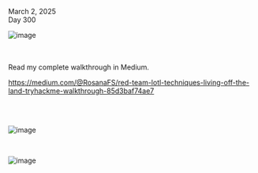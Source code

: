 March 2, 2025<br>
Day 300<br>

![image](https://github.com/user-attachments/assets/355fdac5-e8d3-46c0-8ed9-9c101696531d)

<br>

<br>
Read my complete walkthrough in Medium.

https://medium.com/@RosanaFS/red-team-lotl-techniques-living-off-the-land-tryhackme-walkthrough-85d3baf74ae7


<br>


<br>

![image](https://github.com/user-attachments/assets/bcfc2b20-9de0-476b-aebc-593199f3a7a9)


<br>

![image](https://github.com/user-attachments/assets/a3238c37-6d5f-4069-9f9e-db23f83b5cf7)
